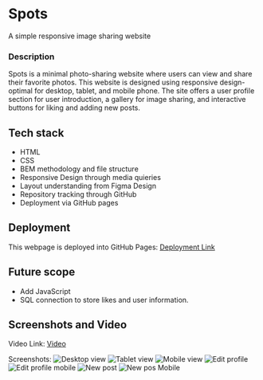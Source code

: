 # Spots

A simple responsive image sharing website

### Description

Spots is a minimal photo-sharing website where users can view and share their favorite photos. This website is designed using responsive design- optimal for desktop, tablet, and mobile phone. The site offers a user profile section for user introduction, a gallery for image sharing, and interactive buttons for liking and adding new posts.

## Tech stack

- HTML
- CSS
- BEM methodology and file structure
- Responsive Design through media quieries
- Layout understanding from Figma Design
- Repository tracking through GitHub
- Deployment via GitHub pages

## Deployment

This webpage is deployed into GitHub Pages: [Deployment Link](https://prakruthin.github.io/se_project_spots/index.html)

## Future scope

- Add JavaScript
- SQL connection to store likes and user information.

## Screenshots and Video

Video Link: [Video](https://drive.google.com/file/d/1W2rfSHymiSZul-9Je0l9duxUCwLcJRsN/view?usp=drive_link)

Screenshots:
<img src="./screenshots/desktop_view.png" alt="Desktop view" />
<img src="./screenshots/tablet_view.png" alt="Tablet view">
<img src="./screenshots/mobile_view.png" alt="Mobile view">
<img src="./screenshots/edit_profile.png" alt="Edit profile">
<img src="./screenshots/edit_profile_mobile.png" alt="Edit profile mobile">
<img src="./screenshots/new_post.png" alt="New post">
<img src="./screenshots/new_post_mobile.png" alt="New pos Mobile">
